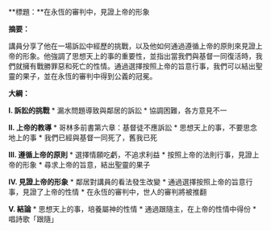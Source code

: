 **標題：**在永恆的審判中，見證上帝的形象

**摘要：**

講員分享了他在一場訴訟中經歷的挑戰，以及他如何通過遵循上帝的原則來見證上帝的形象。他強調了思想天上的事的重要性，並指出當我們與基督一同復活時，我們就擁有戰勝罪惡和死亡的性情。通過選擇按照上帝的旨意行事，我們可以結出聖靈的果子，並在永恆的審判中得到公義的冠冕。

**大綱：**

**I. 訴訟的挑戰**
    * 漏水問題導致與鄰居的訴訟
    * 協調困難，各方意見不一

**II. 上帝的教導**
    * 哥林多前書第六章：基督徒不應訴訟
    * 思想天上的事，不要思念地上的事
    * 我們已經與基督一同死了，舊我已死

**III. 遵循上帝的原則**
    * 選擇情願吃虧，不追求利益
    * 按照上帝的法則行事，見證上帝的形象
    * 尋求上帝的旨意，結出聖靈的果子

**IV. 見證上帝的形象**
    * 鄰居對講員的看法發生改變
    * 通過選擇按照上帝的旨意行事，見證了上帝的性情
    * 在永恆的審判中，世人的審判將被推翻

**V. 結論**
    * 思想天上的事，培養屬神的性情
    * 通過跟隨主，在上帝的性情中得份
    * 唱詩歌「跟隨」